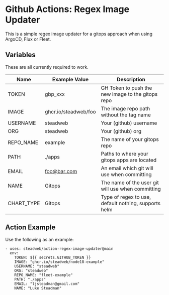 # Github Actions: Regex Image Updater

This is a simple regex image updater for a gitops approach when using ArgoCD, Flux or Fleet.

## Variables

These are all currently required to work.

| Name       | Example Value        | Description                                          |
|------------|----------------------|------------------------------------------------------|
| TOKEN      | gbp_xxx              | GH Token to push the new image to the gitops repo    |
| IMAGE      | ghcr.io/steadweb/foo | The image repo path without the tag name             |
| USERNAME   | steadweb             | Your (github) username                               |
| ORG        | steadweb             | Your (github) org                                    |
| REPO_NAME  | example              | The name of your gitops repo                         |
| PATH       | ./apps               | Paths to where your gitops apps are located          |
| EMAIL      | foo@bar.com          | An email which git will use when committing          |
| NAME       | Gitops               | The name of the user git will use when committing    |
| CHART_TYPE | Gitops               | Type of regex to use, default nothing, supports helm |

## Action Example

Use the following as an example:

```
- uses: steadweb/action-regex-image-updater@main
  env:
    TOKEN: ${{ secrets.GITHUB_TOKEN }}
    IMAGE: "ghcr.io/steadweb/node18-example"
    USERNAME: "steadweb"
    ORG: "steadweb"
    REPO_NAME: "fleet-example"
    PATH: "./apps"
    EMAIL: "ljsteadman@gmail.com"
    NAME: "Luke Steadman"
```
